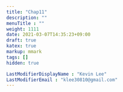 ```yaml
---
title: "Chap11"
description: ""
menuTitle : ""
weight: 1111
date: 2021-03-07T14:35:23+09:00
draft: true
katex: true
markup: mmark
tags: []
hidden: true

LastModifierDisplayName : "Kevin Lee"
LastModifierEmail : "klee30810@gmail.com"
---
```


